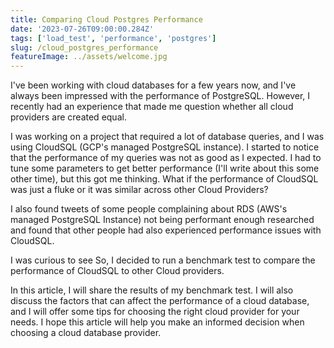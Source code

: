 ```yaml
---
title: Comparing Cloud Postgres Performance
date: '2023-07-26T09:00:00.284Z'
tags: ['load_test', 'performance', 'postgres']
slug: /cloud_postgres_performance
featureImage: ../assets/welcome.jpg
---
```


I've been working with cloud databases for a few years now, and I've always been impressed with the performance of PostgreSQL. However, I recently had an experience that made me question whether all cloud providers are created equal.

I was working on a project that required a lot of database queries, and I was using CloudSQL (GCP's managed PostgreSQL instance). I started to notice that the performance of my queries was not as good as I expected.  I had to tune some parameters to get better performance (I'll write about this some other time), but this got me thinking. What if the performance of CloudSQL was just a fluke or it was similar across other Cloud Providers? 

I also found tweets of some people complaining about RDS (AWS's managed PostgreSQL Instance) not being performant enough researched and found that other people had also experienced performance issues with CloudSQL.

I was curious to see  So, I decided to run a benchmark test to compare the performance of CloudSQL to other Cloud providers.

In this article, I will share the results of my benchmark test. I will also discuss the factors that can affect the performance of a cloud database, and I will offer some tips for choosing the right cloud provider for your needs. I hope this article will help you make an informed decision when choosing a cloud database provider.